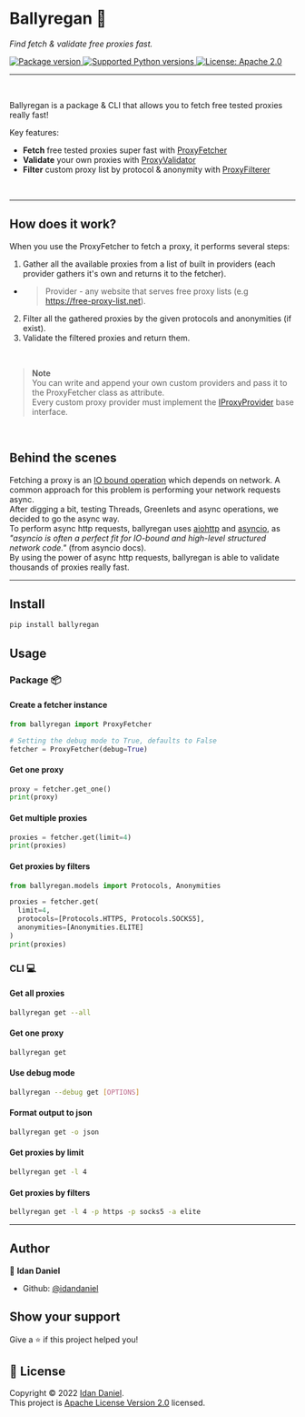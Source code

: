 <h1>Ballyregan 🔷</h1>
<p><em>Find fetch & validate free proxies fast.</em></p>

<p>
  <a href="https://pypi.org/project/ballyregan" target="_blank">
      <img src="https://img.shields.io/pypi/v/ballyregan?label=pypi%20package" alt="Package version">
  </a>
  <a href="https://pypi.org/project/ballyregan" target="_blank">
      <img src="https://img.shields.io/pypi/pyversions/ballyregan.svg?color=%2334D058" alt="Supported Python versions">
  </a>
  <a href="https://pypi.org/project/ballyregan" target="_blank">
      <img src="https://img.shields.io/badge/license-Apache%202.0-yellow" alt="License: Apache 2.0">
  </a>
</p>

---

<br>

Ballyregan is a package & CLI that allows you to fetch free tested proxies really fast!

Key features:
  * **Fetch** free tested proxies super fast with [ProxyFetcher](https://github.com/idandaniel/ballyregan/blob/main/src/ballyregan/fetcher.py)
  * **Validate** your own proxies with [ProxyValidator](https://github.com/idandaniel/ballyregan/blob/main/src/ballyregan/validator.py)
  * **Filter** custom proxy list by protocol & anonymity with [ProxyFilterer](https://github.com/idandaniel/ballyregan/blob/main/src/ballyregan/filterer.py)

<br>

---

## How does it work?
When you use the ProxyFetcher to fetch a proxy, it performs several steps:
1. Gather all the available proxies from a list of built in providers (each provider gathers it's own and returns it to the fetcher).

  - > Provider - any website that serves free proxy lists (e.g https://free-proxy-list.net).

2. Filter all the gathered proxies by the given protocols and anonymities (if exist).
3. Validate the filtered proxies and return them.

<br>

> **Note** <br>
> You can write and append your own custom providers and pass it to the ProxyFetcher class as attribute. <br>
> Every custom proxy provider must implement the [IProxyProvider](https://github.com/idandaniel/ballyregan/blob/main/src/ballyregan/providers/interface.py) base interface.

<br>

## Behind the scenes
Fetching a proxy is an [IO bound operation](https://en.wikipedia.org/wiki/I/O_bound) which depends on network. A common approach for this problem is performing your network requests async. <br>
After digging a bit, testing Threads, Greenlets and async operations, we decided to go the async way. <br>
To perform async http requests, ballyregan uses [aiohttp](https://docs.aiohttp.org/en/stable/) and [asyncio](https://docs.python.org/3/library/asyncio.html),
as <em>"asyncio is often a perfect fit for IO-bound and high-level structured network code."</em> (from asyncio docs). <br>
By using the power of async http requests, ballyregan is able to validate thousands of proxies really fast. <br>

---

## Install

```sh
pip install ballyregan
```

## Usage

### Package 📦

#### Create a fetcher instance
```python
from ballyregan import ProxyFetcher

# Setting the debug mode to True, defaults to False
fetcher = ProxyFetcher(debug=True)
```

#### Get one proxy
```python
proxy = fetcher.get_one()
print(proxy)
```

#### Get multiple proxies
```python
proxies = fetcher.get(limit=4)
print(proxies)
```

#### Get proxies by filters
```python
from ballyregan.models import Protocols, Anonymities

proxies = fetcher.get(
  limit=4,
  protocols=[Protocols.HTTPS, Protocols.SOCKS5],
  anonymities=[Anonymities.ELITE]
)
print(proxies)
```

### CLI 💻

#### Get all proxies
```sh
ballyregan get --all
```

#### Get one proxy
```sh
ballyregan get
```

#### Use debug mode
```sh
ballyregan --debug get [OPTIONS]
```

#### Format output to json
```sh
ballyregan get -o json
```

#### Get proxies by limit
```sh
bellyregan get -l 4
```

#### Get proxies by filters
```sh
bellyregan get -l 4 -p https -p socks5 -a elite
```

---

## Author

👤 **Idan Daniel**

* Github: [@idandaniel](https://github.com/idandaniel)

## Show your support

Give a ⭐️ if this project helped you!

## 📝 License

Copyright © 2022 [Idan Daniel](https://github.com/idandaniel).<br />
This project is [Apache License Version 2.0](https://www.apache.org/licenses/LICENSE-2.0) licensed.

